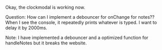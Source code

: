 Okay, the clockmodal is working now.

Question:
How can I implement a debouncer for onChange for notes?? When I see the console, it repeatedly prints whatever is typed. I want to delay it by 2000ms.

Note:
I have implemented a debouncer and a optimized function for handleNotes but it breaks the website.